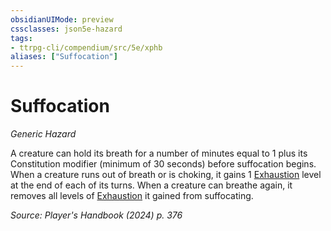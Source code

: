```yaml
---
obsidianUIMode: preview
cssclasses: json5e-hazard
tags:
- ttrpg-cli/compendium/src/5e/xphb
aliases: ["Suffocation"]
---
```

# Suffocation
*Generic Hazard*  

A creature can hold its breath for a number of minutes equal to 1 plus its Constitution modifier (minimum of 30 seconds) before suffocation begins. When a creature runs out of breath or is choking, it gains 1 [Exhaustion](3-Mechanics/CLI/rules/conditions.md#Exhaustion) level at the end of each of its turns. When a creature can breathe again, it removes all levels of [Exhaustion](3-Mechanics/CLI/rules/conditions.md#Exhaustion) it gained from suffocating.

*Source: Player's Handbook (2024) p. 376*